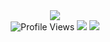<div align="center">
  <img src="https://capsule-render.vercel.app/api?type=waving&color=gradient&customColorList=0,2,2,6,30&height=250&section=header&text=Rupeswari%20Tarini&fontSize=60&fontAlignY=35&animation=twinkling&fontColor=ffffff&desc=Web%20Developer%20%7C%20Tech%20Enthusiast&descAlignY=65&descSize=20" />
</div>

<div align="center">
  <img src="https://komarev.com/ghpvc/?username=rupeswaritarini&style=for-the-badge&color=blueviolet" alt="Profile Views" />
  <img src="https://img.shields.io/github/followers/RUPESWARI TARINI?style=for-the-badge&color=blue&label=Followers" />
  <img src="https://img.shields.io/badge/Focus-ML%20%26%20Web%20Dev-blue?style=for-the-badge" />
</div>
